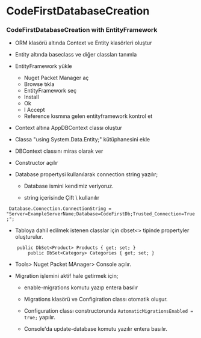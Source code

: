 # CodeFirstDatabaseCreation
### CodeFirstDatabaseCreation with EntityFramework

- ORM klasörü altında Context ve Entity klasörleri oluştur

- Entity altında baseclass ve diğer classları tanımla

- EntityFramework yükle
	* Nuget Packet Manager aç
	* Browse tıkla
	* EntityFramework seç 
	* Install
	* Ok
	* I Accept
	* Reference kısmına gelen entityframework kontrol et
- Context altına AppDBContext classı oluştur

- Classa "using System.Data.Entity;" kütüphanesini ekle

- DBContext classını miras olarak ver

- Constructor açılır

- Database propertysi kullanılarak connection string yazılır;

	* Database ismini kendimiz veriyoruz.
	
	* string içerisinde Çift \\ kullanılır
	
` Database.Connection.ConnectionString = "Server=ExampleServerName;Database=CodeFirstDb;Trusted_Connection=True;";`

- Tabloya dahil edilmek istenen classlar için dbset<> tipinde propertyler oluşturulur.

```
	public DbSet<Product> Products { get; set; }
        public DbSet<Category> Categories { get; set; }
```

- Tools> Nuget Packet MAnager> Console açılır.

- Migration işlemini aktif hale getirmek için; 

	* enable-migrations komutu yazıp entera basılır
	
	* Migrations klasörü ve Configiration classı otomatik oluşur.
	
	* Configuration classı constructorunda `AutomaticMigrationsEnabled = true;` yapılır.
	
	* Console'da update-database komutu yazılır entera basılır.
